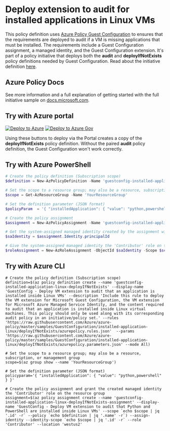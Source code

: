 # Deploy extension to audit for installed applications in Linux VMs

This policy definition uses [Azure Policy Guest
Configuration](https://docs.microsoft.com/governance/policy/concepts/guest-configuration) to ensures
that the requirements are deployed to audit if a VM is missing applications that must be installed.
The requirements include a Guest Configuration assignment, a managed identity, and the Guest
Configuration extension. It's part of a policy initiative that deploys both the **audit** and
**deployIfNotExists** policy definitions needed by Guest Configuration. Read about the initiative
definition [here](../README.md).

## Azure Policy Docs

See more information and a full explanation of getting started with the full initiative sample on
[docs.microsoft.com](https://docs.microsoft.com/azure/governance/policy/samples/guestconfiguration-installed-application-linux).

## Try with Azure portal

[![Deploy to Azure](http://azuredeploy.net/deploybutton.png)](https://portal.azure.com/?#blade/Microsoft_Azure_Policy/CreatePolicyDefinitionBlade/uri/https%3A%2F%2Fraw.githubusercontent.com%2FAzure%2Fazure-policy%2Fmaster%2Fsamples%2FGuestConfiguration%2Finstalled-application-linux%2FdeployIfNotExists%2Fazurepolicy.json)
[![Deploy to Azure Gov](https://docs.microsoft.com/azure/governance/policy/media/deploy/deployGovbutton.png)](https://portal.azure.us/?#blade/Microsoft_Azure_Policy/CreatePolicyDefinitionBlade/uri/https%3A%2F%2Fraw.githubusercontent.com%2FAzure%2Fazure-policy%2Fmaster%2Fsamples%2FGuestConfiguration%2Finstalled-application-linux%2FdeployIfNotExists%2Fazurepolicy.json)

Using these buttons to deploy via the Portal creates a copy of the **deployIfNotExists** policy
definition. Without the paired **audit** policy definition, the Guest Configuration
won't work correctly.

## Try with Azure PowerShell

```powershell
# Create the policy definition (Subscription scope)
$definition = New-AzPolicyDefinition -Name 'guestconfig-installed-application-linux-deployIfNotExists' -DisplayName 'GuestConfig - Deploy VM extension to audit that an application is installed inside Linux VMs' -description 'Include this rule to deploy the VM extension for Microsoft Guest Configuration, the VM extension for Microsoft Azure Managed Service Identity, and the content required to audit that an application is installed inside Linux virtual machines. This policy should only be used along with its corresponding audit policy in an initiative/policy set.' -Policy 'https://raw.githubusercontent.com/Azure/azure-policy/master/samples/GuestConfiguration/installed-application-linux/deployIfNotExists/azurepolicy.rules.json' -Parameter 'https://raw.githubusercontent.com/Azure/azure-policy/master/samples/GuestConfiguration/installed-application-linux/deployIfNotExists/azurepolicy.parameters.json' -Mode All

# Set the scope to a resource group; may also be a resource, subscription, or management group
$scope = Get-AzResourceGroup -Name 'YourResourceGroup'

# Set the definition parameter (JSON format)
$policyParam  = '{ "installedApplication": { "value": "python,powershell" } }'

# Create the policy assignment
$assignment = New-AzPolicyAssignment -Name 'guestconfig-installed-application-linux-deployIfNotExists-assignment' -DisplayName 'GuestConfig - Deploy VM extension to audit that Python and PowerShell are installed inside Linux VMs' -Scope $scope.ResourceID -PolicyDefinition $definition -PolicyParameter $policyParam -AssignIdentity -Location 'westus2'

# Get the system-assigned managed identity created by the assignment with -AssignIdentity
$saIdentity = $assignment.Identity.principalId

# Give the system-assigned managed identity the 'Contributor' role on the scope (needed by deployIfNotExists)
$roleAssignment = New-AzRoleAssignment -ObjectId $saIdentity -Scope $scope.ResourceId -RoleDefinitionName 'Contributor'
```

## Try with Azure CLI

```cli
# Create the policy definition (Subscription scope)
definition=$(az policy definition create --name 'guestconfig-installed-application-linux-deployIfNotExists' --display-name 'GuestConfig - Deploy VM extension to audit that an application is installed inside Linux VMs' --description 'Include this rule to deploy the VM extension for Microsoft Guest Configuration, the VM extension for Microsoft Azure Managed Service Identity, and the content required to audit that an application is installed inside Linux virtual machines. This policy should only be used along with its corresponding audit policy in an initiative/policy set.' --rules 'https://raw.githubusercontent.com/Azure/azure-policy/master/samples/GuestConfiguration/installed-application-linux/deployIfNotExists/azurepolicy.rules.json'  --params 'https://raw.githubusercontent.com/Azure/azure-policy/master/samples/GuestConfiguration/installed-application-linux/deployIfNotExists/azurepolicy.parameters.json' --mode All)

# Set the scope to a resource group; may also be a resource, subscription, or management group
scope=$(az group show --name 'YourResourceGroup')

# Set the definition parameter (JSON format)
policyparam='{ "installedApplication": { "value": "python,powershell" } }'

# Create the policy assignment and grant the created managed identity the 'Contributor' role on the resource group
assignment=$(az policy assignment create --name 'guestconfig-installed-application-linux-deployIfNotExists-assignment' --display-name 'GuestConfig - Deploy VM extension to audit that Python and PowerShell are installed inside Linux VMs' --scope `echo $scope | jq '.id' -r` --policy `echo $definition | jq '.name' -r`) --assign-identity --identity-scope `echo $scope | jq '.id' -r` --role 'Contributor' --location 'westus2'
```